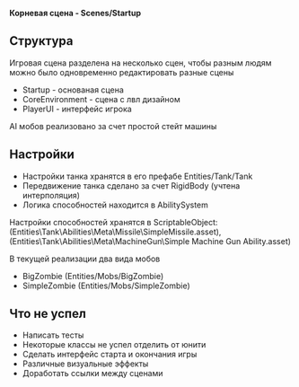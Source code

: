  **Корневая сцена - Scenes/Startup**


## Структура
Игровая сцена разделена на несколько сцен, чтобы разным людям можно было одновременно редактировать разные сцены
 - Startup - основаная сцена 
 - CoreEnvironment - сцена с лвл дизайном
 - PlayerUI - интерфейс игрока

 AI мобов реализовано за счет простой стейт машины

## Настройки
- Настройки танка хранятся в его префабе Entities/Tank/Tank
- Передвижение танка сделано за счет RigidBody (учтена интерполяция)
- Логика способностей находится в AbilitySystem

Настройки способностей хранятся в ScriptableObject: (Entities\Tank\Abilities\Meta\Missile\SimpleMissile.asset), (Entities\Tank\Abilities\Meta\MachineGun\Simple Machine Gun Ability.asset)

В текущей реализации два вида мобов 
- BigZombie (Entities/Mobs/BigZombie)
- SimpleZombie (Entities/Mobs/SimpleZombie)


## Что не успел
- Написать тесты
- Некоторые классы не успел отделить от юнити
- Сделать интерфейс старта и окончания игры
- Различные визуальные эффекты
- Доработать ссылки между сценами

